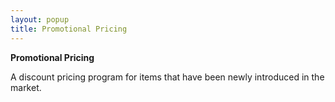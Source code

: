 ```yaml
---
layout: popup
title: Promotional Pricing
---
```



**Promotional Pricing**


A discount pricing program for items that have been newly introduced in the market.
